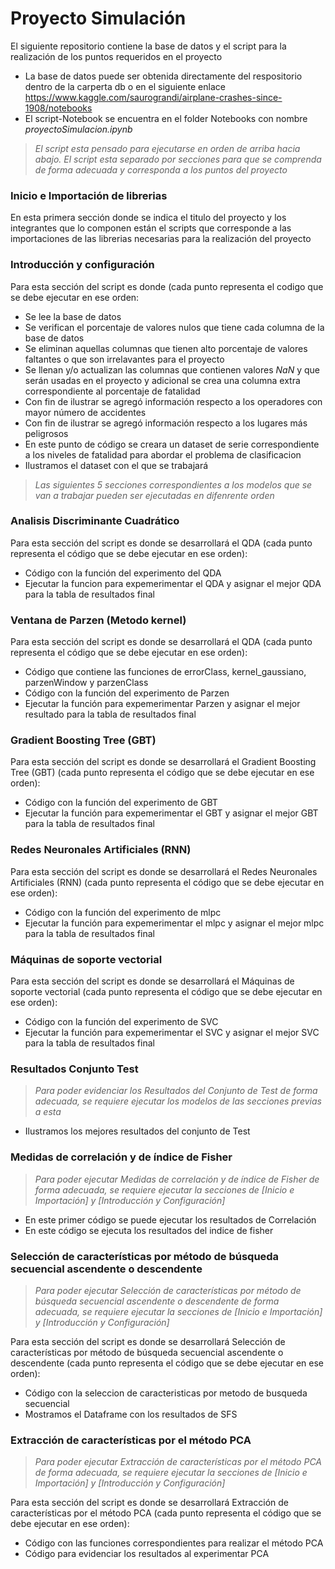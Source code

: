 # Proyecto Simulación

El siguiente repositorio contiene la base de datos y el script
para la realización de los puntos requeridos en el proyecto

* La base de datos puede ser obtenida directamente del respositorio dentro de la carperta db o en el siguiente enlace https://www.kaggle.com/saurograndi/airplane-crashes-since-1908/notebooks
* El script-Notebook se encuentra en el folder Notebooks con nombre *proyectoSimulacion.ipynb*


> *El script esta pensado para ejecutarse en orden de arriba hacia abajo.*
> *El script esta separado por secciones para que se comprenda de forma adecuada y corresponda a los puntos del proyecto*

### Inicio e Importación de librerias

En esta primera sección donde se indica el titulo del proyecto y los integrantes que lo componen
están el scripts que corresponde a las importaciones de las librerias necesarias para la 
realización del proyecto

### Introducción y configuración

Para esta sección del script es donde (cada punto representa el codigo que se debe ejecutar en ese orden:
* Se lee la base de datos 
* Se verifican el porcentaje de valores nulos que tiene cada columna de la base de datos
* Se eliminan aquellas columnas que tienen alto porcentaje de valores faltantes o que son irrelavantes para el proyecto
* Se llenan y/o actualizan las columnas que contienen valores *NaN* y que serán usadas en el proyecto y adicional se crea una columna extra correspondiente al porcentaje de fatalidad
* Con fin de ilustrar se agregó información respecto a los operadores con mayor número de accidentes
* Con fin de ilustrar se agregó información respecto a los lugares más peligrosos
* En este punto de código se creara un dataset de serie correspondiente a los niveles de fatalidad para abordar el problema de clasificacion
* Ilustramos el dataset con el que se trabajará

> *Las siguientes 5 secciones correspondientes a los modelos que se van a trabajar*
> *pueden ser ejecutadas en difenrente orden*
### Analisis Discriminante Cuadrático
Para esta sección del script es donde se desarrollará el QDA (cada punto representa el código que se debe ejecutar en ese orden):
* Código con la función del experimento del QDA
* Ejecutar la funcion para expemerimentar el QDA y asignar el mejor QDA para la tabla de resultados final

### Ventana de Parzen (Metodo kernel)
Para esta sección del script es donde se desarrollará el QDA (cada punto representa el código que se debe ejecutar en ese orden):
* Código que contiene las funciones de errorClass, kernel_gaussiano, parzenWindow y parzenClass
* Código con la función del experimento de Parzen
* Ejecutar la función para expemerimentar Parzen y asignar el mejor resultado para la tabla de resultados final

### Gradient Boosting Tree (GBT)
Para esta sección del script es donde se desarrollará el Gradient Boosting Tree (GBT) (cada punto representa el código que se debe ejecutar en ese orden):
* Código con la función del experimento de GBT
* Ejecutar la función para expemerimentar el GBT y asignar el mejor GBT para la tabla de resultados final

### Redes Neuronales Artificiales (RNN)
Para esta sección del script es donde se desarrollará el Redes Neuronales Artificiales (RNN) (cada punto representa el código que se debe ejecutar en ese orden):
* Código con la función del experimento de mlpc
* Ejecutar la función para expemerimentar el mlpc y asignar el mejor mlpc para la tabla de resultados final

### Máquinas de soporte vectorial
Para esta sección del script es donde se desarrollará el Máquinas de soporte vectorial (cada punto representa el código que se debe ejecutar en ese orden):
* Código con la función del experimento de SVC
* Ejecutar la función para expemerimentar el SVC y asignar el mejor SVC para la tabla de resultados final


### Resultados Conjunto Test

> *Para poder evidenciar los Resultados del Conjunto de Test de forma adecuada, se requiere ejecutar los modelos de las secciones previas a esta*

* Ilustramos los mejores resultados del conjunto de Test


### Medidas de correlación y de índice de Fisher
> *Para poder ejecutar  Medidas de correlación y de índice de Fisher de forma adecuada, se requiere ejecutar la secciones de [Inicio e Importación] y [Introducción y Configuración]*

* En este primer código se puede ejecutar los resultados de Correlación
* En este código se ejecuta los resultados del indice de fisher

### Selección de características por método de búsqueda secuencial ascendente o descendente
> *Para poder ejecutar  Selección de características por método de búsqueda secuencial ascendente o descendente de forma adecuada, se requiere ejecutar la secciones de [Inicio e Importación] y [Introducción y Configuración]*

Para esta sección del script es donde se desarrollará Selección de características por método de búsqueda secuencial ascendente o descendente (cada punto representa el código que se debe ejecutar en ese orden):
* Código con la seleccion de caracteristicas por metodo de busqueda secuencial
* Mostramos el Dataframe con los resultados de SFS

### Extracción de características por el método PCA
> *Para poder ejecutar Extracción de características por el método PCA de forma adecuada, se requiere ejecutar la secciones de [Inicio e Importación] y [Introducción y Configuración]*

Para esta sección del script es donde se desarrollará Extracción de características por el método PCA (cada punto representa el código que se debe ejecutar en ese orden):
* Código con las funciones correspondientes para realizar el método PCA
* Código para evidenciar los resultados al experimentar PCA



